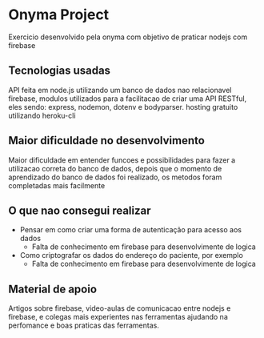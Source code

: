 # Onyma Project

Exercicio desenvolvido pela onyma com objetivo de praticar nodejs com firebase

## Tecnologias usadas

API feita em node.js utilizando um banco de dados nao relacionavel firebase, modulos utilizados 
para a facilitacao de criar uma API RESTful, eles sendo: express, nodemon, dotenv e bodyparser.
hosting gratuito utilizando heroku-cli

## Maior dificuldade no desenvolvimento

Maior dificuldade em entender funcoes e possibilidades para fazer a utilizacao correta do banco de dados,
depois que o momento de aprendizado do banco de dados foi realizado, os metodos foram completadas mais
facilmente

## O que nao consegui realizar

- Pensar em como criar uma forma de autenticação para acesso aos dados
    - Falta de conhecimento em firebase para desenvolvimente de logica
- Como criptografar os dados do endereço do paciente, por exemplo
    - Falta de conhecimento em firebase para desenvolvimente de logica

## Material de apoio

Artigos sobre firebase, video-aulas de comunicacao entre nodejs e firebase, e colegas mais experientes nas ferramentas
ajudando na perfomance e boas praticas das ferramentas.
